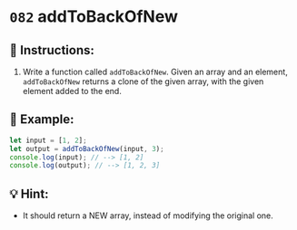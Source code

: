 # `082` addToBackOfNew

## 📝 Instructions: 

1. Write a function called `addToBackOfNew`. Given an array and an element, `addToBackOfNew` returns a clone of the given array, with the given element added to the end.

## 📎 Example:

```js
let input = [1, 2];
let output = addToBackOfNew(input, 3);
console.log(input); // --> [1, 2]
console.log(output); // --> [1, 2, 3]
```

## 💡 Hint:

+ It should return a NEW array, instead of modifying the original one.
